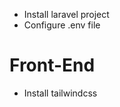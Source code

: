 <!-- Shape Of You gym ecommerce website -->

- Install laravel project
- Configure .env file

# Front-End
- Install tailwindcss